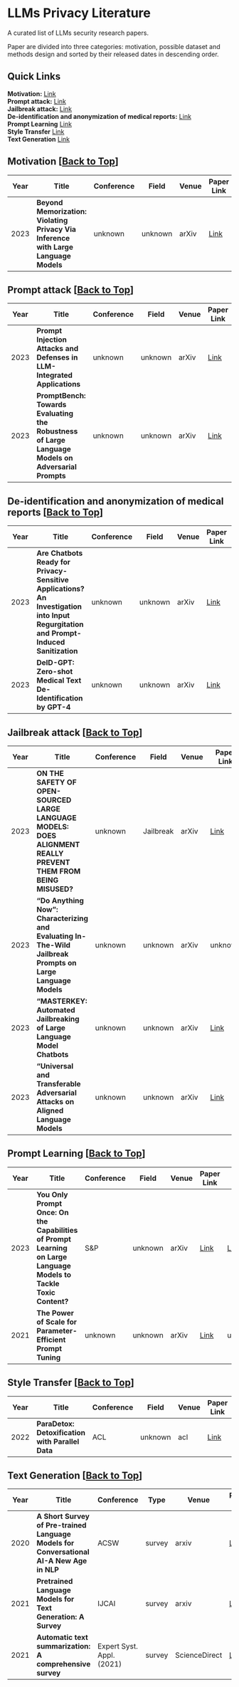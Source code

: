 # LLMs Privacy Literature

A curated list of LLMs security research
 papers.

Paper  are divided into three categories: motivation, possible dataset and methods design and sorted by their released dates in descending order.


## Quick Links
**Motivation:** [Link](#motivation-back-to-top)   
**Prompt attack:** [Link](#prompt-attack-back-to-top)  
**Jailbreak attack:** [Link](#jailbreak-attack-back-to-top)   
**De-identification and anonymization of medical reports:** [Link](#de-identification-and-anonymization-of-medical-reports-back-to-top)  
**Prompt Learning** [Link](#prompt-learning-back-to-top)   
**Style Transfer** [Link](#style-transfer-back-to-top)  
**Text Generation** [Link](#text-generation-back-to-top)  

## Motivation [[Back to Top](#llms-privacy-literature)]

| Year   | Title |  Conference | Field  |   Venue  | Paper Link  | Code Link |
|-------|--------|--------|--------|-----------|------------|---------------|
| 2023 | **Beyond Memorization: Violating Privacy Via Inference with Large Language Models** | unknown | unknown | arXiv | [Link](https://arxiv.org/pdf/2310.07298v1.pdf) | unknown |


## Prompt attack [[Back to Top](#llms-privacy-literature)]

| Year   | Title |  Conference | Field  |   Venue  | Paper Link  | Code Link |
|-------|--------|--------|--------|-----------|------------|---------------|
| 2023 | **Prompt Injection Attacks and Defenses in LLM-Integrated Applications** | unknown | unknown | arXiv | [Link](https://arxiv.org/pdf/2310.12815.pdf) | [Link](https://github.com/liu00222/Open-Prompt-Injection) |
| 2023 | **PromptBench: Towards Evaluating the Robustness of Large Language Models on Adversarial Prompts** | unknown | unknown  | arXiv | [Link](https://arxiv.org/pdf/2306.04528.pdf) | [Link](https://github.com/microsoft/promptbench) |



## De-identification and anonymization of medical reports [[Back to Top](#llms-privacy-literature)]

| Year   | Title |  Conference | Field  |   Venue  | Paper Link  | Code Link |
|-------|--------|--------|--------|-----------|------------|---------------|
| 2023 | **Are Chatbots Ready for Privacy-Sensitive Applications? An Investigation into Input Regurgitation and Prompt-Induced Sanitization** | unknown | unknown | arXiv | [Link](https://arxiv.org/pdf/2305.15008.pdf) | unknown |
| 2023 | **DeID-GPT: Zero-shot Medical Text De-Identification by GPT-4** | unknown | unknown | arXiv | [Link](https://arxiv.org/pdf/2303.11032.pdf) | unknown |
  

## Jailbreak attack [[Back to Top](#llms-privacy-literature)]

| Year   | Title |  Conference | Field  |   Venue  | Paper Link  | Code Link |
|-------|--------|--------|--------|-----------|------------|---------------|
| 2023 | **ON THE SAFETY OF OPEN-SOURCED LARGE LANGUAGE MODELS: DOES ALIGNMENT REALLY PREVENT THEM FROM BEING MISUSED?** | unknown | Jailbreak  | arXiv | [Link](https://arxiv.org/pdf/2310.01581.pdf) | unknown |
| 2023 | **“Do Anything Now”: Characterizing and Evaluating In-The-Wild Jailbreak Prompts on Large Language Models** | unknown | unknown | arXiv | unknown |
| 2023 | **“MASTERKEY: Automated Jailbreaking of Large Language Model Chatbots** | unknown | unknown | arXiv | [Link](https://arxiv.org/pdf/2307.08715.pdf) | unknown | 
| 2023 | **“Universal and Transferable Adversarial Attacks on Aligned Language Models** | unknown | unknown | arXiv | [Link](https://arxiv.org/pdf/2307.15043.pdf) | unknown | 

      
## Prompt Learning [[Back to Top](#llms-privacy-literature)]

| Year   | Title |  Conference | Field  |   Venue  | Paper Link  | Code Link |
|-------|--------|--------|--------|-----------|------------|---------------|
| 2023 | **You Only Prompt Once: On the Capabilities of Prompt Learning on Large Language Models to Tackle Toxic Content?** | S&P | unknown  | arXiv | [Link](https://arxiv.org/pdf/2308.05596.pdf) | [Link](https://github.com/xinleihe/toxic-prompt) |
| 2021 | **The Power of Scale for Parameter-Efficient Prompt Tuning** | unknown | unknown  | arXiv | [Link](https://arxiv.org/pdf/2104.08691.pdf) | unknown |

## Style Transfer [[Back to Top](#llms-privacy-literature)]

| Year   | Title |  Conference | Field  |   Venue  | Paper Link  | Code Link |
|-------|--------|--------|--------|-----------|------------|---------------|
| 2022 | **ParaDetox: Detoxification with Parallel Data** | ACL | unknown  | acl | [Link](https://aclanthology.org/2022.acl-long.469.pdf) | unknown |

## Text Generation [[Back to Top](#llms-privacy-literature)]

| Year   | Title |  Conference | Type  |   Venue  | Paper Link  | Code Link |
|-------|--------|--------|--------|-----------|------------|---------------|
| 2020 | **A Short Survey of Pre-trained Language Models for Conversational AI-A New Age in NLP** | ACSW  | survey  | arxiv | [Link](https://arxiv.org/pdf/2104.10810.pdf) | unknown |
| 2021 | **Pretrained Language Models for Text Generation: A Survey** | IJCAI  | survey  | arxiv | [Link](https://arxiv.org/pdf/2201.05273.pdf) | unknown |
| 2021 | **Automatic text summarization: A comprehensive survey** | Expert Syst. Appl. (2021)| survey | ScienceDirect | [Link](https://www.sciencedirect.com/science/article/pii/S0957417420305030) | unknown |


